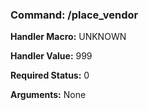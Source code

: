 ### Command: /place_vendor

**Handler Macro:** UNKNOWN

**Handler Value:** 999

**Required Status:** 0

**Arguments:**
None
